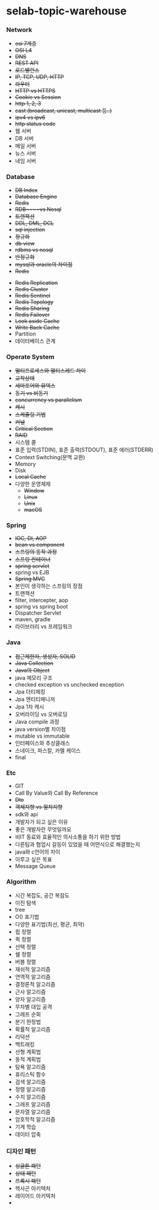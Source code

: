 # selab-topic-warehouse

### Network
- ~~osi 7계층~~
- ~~OSI L4~~
- ~~DNS~~
- ~~REST API~~
- ~~로드밸런스~~
- ~~IP, TCP, UDP, HTTP~~
- ~~라우터~~
- ~~HTTP vs HTTPS~~
- ~~Cookie vs Session~~
- ~~http 1, 2, 3~~
- ~~cast (broadcast, unicast, multicast 등..)~~
- ~~ipv4 vs ipv6~~
- ~~http status code~~
- 웹 서버
- DB 서버
- 메일 서버
- 뉴스 서버
- 네임 서버

### Database
- ~~DB Index~~
- ~~Database Engine~~
- ~~Redis~~
- ~~RDB~~~~vs Nosql~~
- ~~트랜잭션~~
- ~~DDL, DML, DCL~~
- ~~sql injection~~
- ~~정규화~~
- ~~db view~~
- ~~rdbms vs nosql~~
- ~~반정규화~~
- ~~mysql과 oracle의 차이점~~
- ~~Redis~~
* ~~Redis Replication~~
* ~~Redis Cluster~~
* ~~Redis Sentinel~~
* ~~Redis Topology~~
* ~~Redis Sharing~~
* ~~Redis Failover~~
* ~~Look aside Cache~~
* ~~Write Back Cache~~
* Partition
* 데이터베이스 관계

### Operate System
- ~~멀티프로세스와 멀티스레드 차이~~
- ~~교착상태~~
- ~~세마포어와 뮤텍스~~
- ~~동기 vs 비동기~~
- ~~concurrency vs parallelism~~
- ~~캐시~~
- ~~스케줄링 기법~~
- ~~커널~~
- ~~Critical Section~~
- ~~RAID~~
- 시스템 콜
- 표준 입력(STDIN), 표준 출력(STDOUT), 표준 에러(STDERR)
- Context Switching(문맥 교환)
- Memory
- Disk
- ~~Local Cache~~
- 다양한 운영체제
  - ~~Window~~
  - ~~Linux~~
  - ~~Unix~~
  - ~~macOS~~

### Spring
- ~~IOC, DI, AOP~~
- ~~bean vs component~~
- ~~스프링의 동작 과정~~
- ~~스프링 컨테이너~~
- ~~spring servlet~~
- spring vs EJB
- ~~Spring MVC~~
- 본인이 생각하는 스프링의 장점
- 트랜잭션
- filter, intercepter, aop
- spring vs spring boot
- Dispatcher Servlet
- maven, gradle
- 라이브러리 vs 프레임워크

### Java
- ~~접근제한자, 생성자, SOLID~~
- ~~Java Collection~~
- ~~Java의 Object~~
- java 메모리 구조
- checked exception vs unchecked exception
- Jpa 더티체킹
- Jpa 엔티티매니저
- Jpa 1차 캐시
- 오버라이딩 vs 오버로딩
- Java compile 과정
- java version별 차이점
- mutable vs immutable
- 인터페이스와 추상클래스
- 스네이크, 파스칼, 카멜 케이스
- final

### Etc
- GIT
- Call By Value와 Call By Reference
- ~~Dto~~
- ~~객체지향 vs 절차지향~~
- sdk와 api
- 개발자가 되고 싶은 이유
- 좋은 개발자란 무엇일까요
- 비IT 동료와 효율적인 의사소통을 하기 위한 방법
- 다른팀과 협업시 갈등이 있었을 때 어떤식으로 해결했는지
- java와 c언어의 차이
- 이루고 싶은 목표
- Message Queue

### Algorithm
- 시간 복잡도, 공간 복잠도
- 이진 탐색
- tree
- O() 표기법
- 다양한 표기법(최선, 평균, 최악)
- 힙 정렬
- 퀵 정렬
- 선택 정렬
- 쉘 정렬
- 버블 정렬
- 재쉬적 알고리즘
- 연역적 알고리즘
- 결정론적 알고리즘
- 근사 알고리즘
- 양자 알고리즘
- 무차별 대입 공격
- 그래프 순회
- 분기 한정법
- 확률적 알고리즘
- 리덕션
- 백트래킹
- 선형 계획법
- 동적 계획법
- 탐욕 알고리즘
- 휴리스틱 함수
- 검색 알고리즘
- 정렬 알고리즘
- 수치 알고리즘
- 그래프 알고리즘
- 문자열 알고리즘
- 암호학적 알고리즘
- 기계 학습
- 데이터 압축

### 디자인 패턴
- ~~싱글톤 패턴~~
- ~~상태 패턴~~
- ~~프록시 패턴~~
- 헥사곤 아키텍처
- 레이어드 아키텍처
- 
